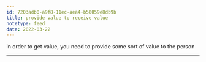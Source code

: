 ```yaml
---
id: 7203adb0-a9f8-11ec-aea4-b58059e8db9b
title: provide value to receive value
notetype: feed
date: 2022-03-22
---
```

in order to get value, you need to provide some sort of value to the person

---

